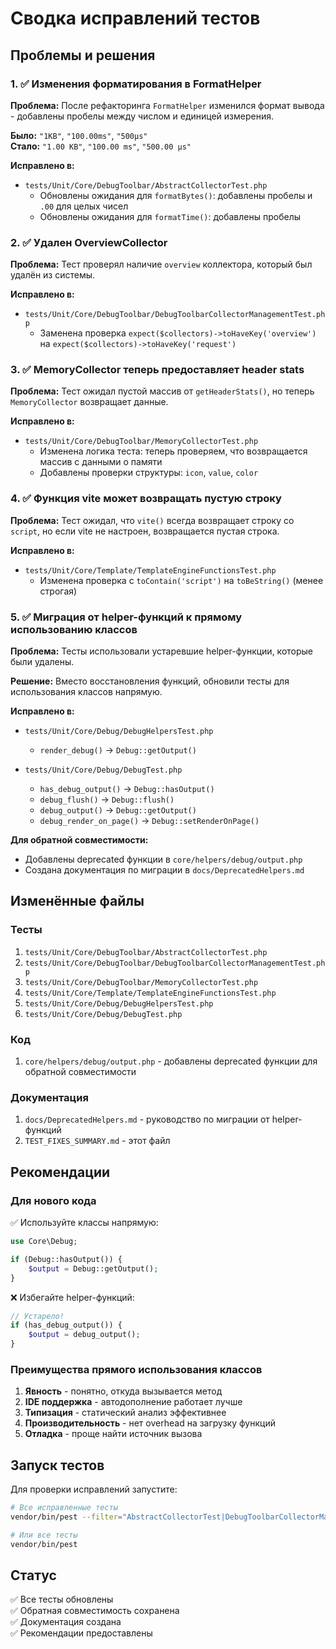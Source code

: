 # Сводка исправлений тестов

## Проблемы и решения

### 1. ✅ Изменения форматирования в FormatHelper

**Проблема:** После рефакторинга `FormatHelper` изменился формат вывода - добавлены пробелы между числом и единицей измерения.

**Было:** `"1KB"`, `"100.00ms"`, `"500μs"`  
**Стало:** `"1.00 KB"`, `"100.00 ms"`, `"500.00 μs"`

**Исправлено в:**
- `tests/Unit/Core/DebugToolbar/AbstractCollectorTest.php`
  - Обновлены ожидания для `formatBytes()`: добавлены пробелы и `.00` для целых чисел
  - Обновлены ожидания для `formatTime()`: добавлены пробелы

### 2. ✅ Удален OverviewCollector

**Проблема:** Тест проверял наличие `overview` коллектора, который был удалён из системы.

**Исправлено в:**
- `tests/Unit/Core/DebugToolbar/DebugToolbarCollectorManagementTest.php`
  - Заменена проверка `expect($collectors)->toHaveKey('overview')` на `expect($collectors)->toHaveKey('request')`

### 3. ✅ MemoryCollector теперь предоставляет header stats

**Проблема:** Тест ожидал пустой массив от `getHeaderStats()`, но теперь `MemoryCollector` возвращает данные.

**Исправлено в:**
- `tests/Unit/Core/DebugToolbar/MemoryCollectorTest.php`
  - Изменена логика теста: теперь проверяем, что возвращается массив с данными о памяти
  - Добавлены проверки структуры: `icon`, `value`, `color`

### 4. ✅ Функция vite может возвращать пустую строку

**Проблема:** Тест ожидал, что `vite()` всегда возвращает строку со `script`, но если vite не настроен, возвращается пустая строка.

**Исправлено в:**
- `tests/Unit/Core/Template/TemplateEngineFunctionsTest.php`
  - Изменена проверка с `toContain('script')` на `toBeString()` (менее строгая)

### 5. ✅ Миграция от helper-функций к прямому использованию классов

**Проблема:** Тесты использовали устаревшие helper-функции, которые были удалены.

**Решение:** Вместо восстановления функций, обновили тесты для использования классов напрямую.

**Исправлено в:**
- `tests/Unit/Core/Debug/DebugHelpersTest.php`
  - `render_debug()` → `Debug::getOutput()`
  
- `tests/Unit/Core/Debug/DebugTest.php`
  - `has_debug_output()` → `Debug::hasOutput()`
  - `debug_flush()` → `Debug::flush()`
  - `debug_output()` → `Debug::getOutput()`
  - `debug_render_on_page()` → `Debug::setRenderOnPage()`

**Для обратной совместимости:**
- Добавлены deprecated функции в `core/helpers/debug/output.php`
- Создана документация по миграции в `docs/DeprecatedHelpers.md`

## Изменённые файлы

### Тесты
1. `tests/Unit/Core/DebugToolbar/AbstractCollectorTest.php`
2. `tests/Unit/Core/DebugToolbar/DebugToolbarCollectorManagementTest.php`
3. `tests/Unit/Core/DebugToolbar/MemoryCollectorTest.php`
4. `tests/Unit/Core/Template/TemplateEngineFunctionsTest.php`
5. `tests/Unit/Core/Debug/DebugHelpersTest.php`
6. `tests/Unit/Core/Debug/DebugTest.php`

### Код
1. `core/helpers/debug/output.php` - добавлены deprecated функции для обратной совместимости

### Документация
1. `docs/DeprecatedHelpers.md` - руководство по миграции от helper-функций
2. `TEST_FIXES_SUMMARY.md` - этот файл

## Рекомендации

### Для нового кода
✅ Используйте классы напрямую:
```php
use Core\Debug;

if (Debug::hasOutput()) {
    $output = Debug::getOutput();
}
```

❌ Избегайте helper-функций:
```php
// Устарело!
if (has_debug_output()) {
    $output = debug_output();
}
```

### Преимущества прямого использования классов
1. **Явность** - понятно, откуда вызывается метод
2. **IDE поддержка** - автодополнение работает лучше
3. **Типизация** - статический анализ эффективнее
4. **Производительность** - нет overhead на загрузку функций
5. **Отладка** - проще найти источник вызова

## Запуск тестов

Для проверки исправлений запустите:

```bash
# Все исправленные тесты
vendor/bin/pest --filter="AbstractCollectorTest|DebugToolbarCollectorManagementTest|MemoryCollectorTest|TemplateEngineFunctionsTest|DebugHelpersTest|DebugTest"

# Или все тесты
vendor/bin/pest
```

## Статус

✅ Все тесты обновлены  
✅ Обратная совместимость сохранена  
✅ Документация создана  
✅ Рекомендации предоставлены

